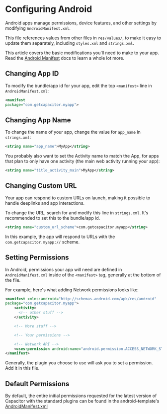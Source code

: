 # Configuring Android

Android apps manage permissions, device features, and other settings by modifying `AndroidManifest.xml`.

This file references values from other files in `res/values/`, to make it easy to update them separately, including `styles.xml` and `strings.xml`.

This article covers the basic modifications you'll need to make to your app. Read the [Android Manifest](https://developer.android.com/guide/topics/manifest/manifest-intro.html) docs to learn a whole lot more.

## Changing App ID

To modify the bundle/app id for your app, edit the top `<manifest>` line in `AndroidManifest.xml`:

```xml
<manifest 
package="com.getcapacitor.myapp">
```

## Changing App Name

To change the name of your app, change the value for `app_name` in `strings.xml`:

```xml
<string name="app_name">MyApp</string>
```

You probably also want to set the Activity name to match the App, for apps that plan to only have one activity (the main web activity running your app):

```xml
<string name="title_activity_main">MyApp</string>
```

## Changing Custom URL

Your app can respond to custom URLs on launch, making it possible to handle deeplinks and app interactions.

To change the URL, search for and modify this line in `strings.xml`. It's recommended to set this to the bundle/app id.

```xml
<string name="custom_url_scheme">com.getcapacitor.myapp</string>
```

In this example, the app will respond to URLs with the `com.getcapacitor.myapp://` scheme.

## Setting Permissions

In Android, permissions your app will need are defined in `AndroidManifest.xml` inside of the `<manifest>` tag, generally at the bottom
of the file.

For example, here's what adding Network permissions looks like:

```xml
<manifest xmlns:android="http://schemas.android.com/apk/res/android"
package="com.getcapacitor.myapp">
    <activity>
      <!-- other stuff -->
    </activity>

    <!-- More stuff -->

    <!-- Your permissions -->

    <!-- Network API -->
    <uses-permission android:name="android.permission.ACCESS_NETWORK_STATE" />
</manifest>
```

Generally, the plugin you choose to use will ask you to set a permission. Add it in this file.

## Default Permissions

By default, the entire initial permissions requested for the latest version of Capacitor with the standard plugins can
be found in the android-template's [AndroidManifest.xml](https://github.com/ionic-team/capacitor/blob/master/android-template/app/src/main/AndroidManifest.xml)